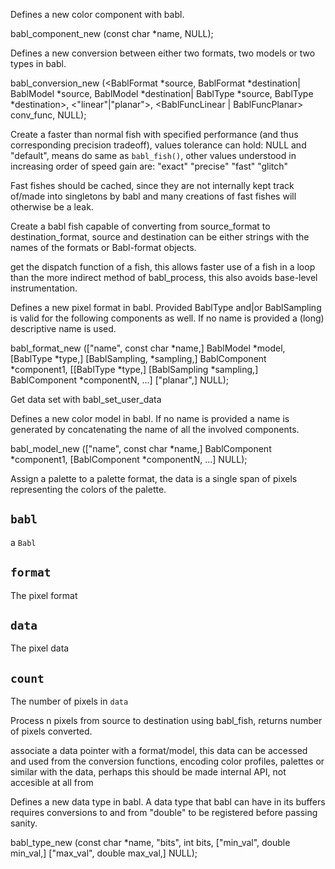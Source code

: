 <!-- file * -->
<!-- fn component_new -->
Defines a new color component with babl.

 babl_component_new (const char *name,
 NULL);
<!-- fn conversion_new -->
Defines a new conversion between either two formats, two models or
two types in babl.

 babl_conversion_new (<BablFormat *source, BablFormat *destination|
 BablModel *source, BablModel *destination|
 BablType *source, BablType *destination>,
 <"linear"|"planar">, <BablFuncLinear | BablFuncPlanar> conv_func,
 NULL);
<!-- fn fast_fish -->
Create a faster than normal fish with specified performance (and thus
corresponding precision tradeoff), values tolerance can hold: NULL and
"default", means do same as `babl_fish()`, other values understood in
increasing order of speed gain are:
 "exact" "precise" "fast" "glitch"

Fast fishes should be cached, since they are not internally kept track
of/made into singletons by babl and many creations of fast fishes will
otherwise be a leak.
<!-- fn fish -->
Create a babl fish capable of converting from source_format to
 destination_format, source and destination can be either strings
 with the names of the formats or Babl-format objects.
<!-- fn fish_get_process -->
get the dispatch function of a fish, this allows faster use of a fish
in a loop than the more indirect method of babl_process, this also avoids
base-level instrumentation.
<!-- fn format_new -->
Defines a new pixel format in babl. Provided BablType and|or
BablSampling is valid for the following components as well. If no
name is provided a (long) descriptive name is used.

 babl_format_new (["name", const char *name,]
 BablModel *model,
 [BablType *type,]
 [BablSampling, *sampling,]
 BablComponent *component1,
 [[BablType *type,]
 [BablSampling *sampling,]
 BablComponent *componentN,
 ...]
 ["planar",]
 NULL);
<!-- fn user_data -->
Get data set with babl_set_user_data
<!-- fn model_new -->
Defines a new color model in babl. If no name is provided a name is
generated by concatenating the name of all the involved components.

 babl_model_new (["name", const char *name,]
 BablComponent *component1,
 [BablComponent *componentN, ...]
 NULL);
<!-- fn palette_set_palette -->
Assign a palette to a palette format, the data is a single span of pixels
representing the colors of the palette.
## `babl`
a `Babl`
## `format`
The pixel format
## `data`
The pixel data
## `count`
The number of pixels in `data`
<!-- fn process -->
Process n pixels from source to destination using babl_fish,
 returns number of pixels converted.
<!-- fn set_user_data -->
associate a data pointer with a format/model, this data can be accessed and
used from the conversion functions, encoding color profiles, palettes or
similar with the data, perhaps this should be made internal API, not
accesible at all from
<!-- fn type_new -->
Defines a new data type in babl. A data type that babl can have in
its buffers requires conversions to and from "double" to be
registered before passing sanity.

 babl_type_new (const char *name,
 "bits", int bits,
 ["min_val", double min_val,]
 ["max_val", double max_val,]
 NULL);
